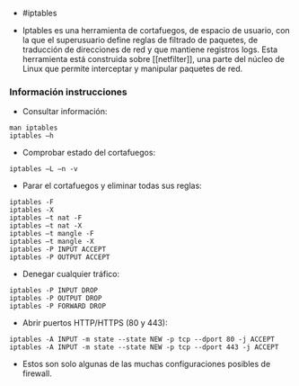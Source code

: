 - #iptables

- Iptables es una herramienta de cortafuegos, de espacio de usuario, con la que el superusuario define reglas de filtrado de paquetes, de traducción de direcciones de red y que mantiene registros logs. Esta herramienta está construida sobre [[netfilter]], una parte del núcleo de Linux que permite interceptar y manipular paquetes de red.

### Información instrucciones
- Consultar información:

```
man iptables  
iptables –h
```

- Comprobar estado del cortafuegos:

```
iptables –L –n -v
```

- Parar el cortafuegos y eliminar todas sus reglas:

```
iptables -F  
iptables -X  
iptables –t nat -F  
iptables –t nat -X  
iptables –t mangle -F  
iptables –t mangle -X  
iptables -P INPUT ACCEPT  
iptables -P OUTPUT ACCEPT
```

- Denegar cualquier tráfico:

```
iptables -P INPUT DROP  
iptables -P OUTPUT DROP  
iptables -P FORWARD DROP
```

- Abrir puertos HTTP/HTTPS (80 y 443):

```
iptables -A INPUT -m state --state NEW -p tcp --dport 80 -j ACCEPT  
iptables -A INPUT -m state --state NEW -p tcp --dport 443 -j ACCEPT
```

- Estos son solo algunas de las muchas configuraciones posibles de firewall.